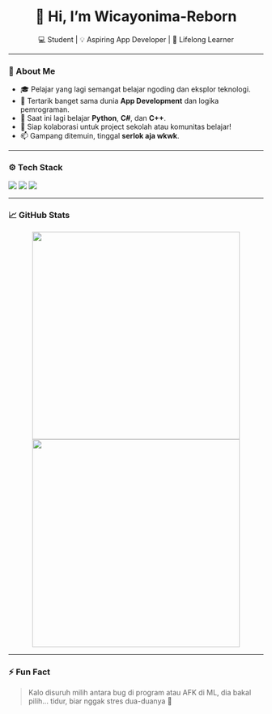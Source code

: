 <h1 align="center">👋 Hi, I’m Wicayonima-Reborn</h1>
<p align="center">💻 Student | 💡 Aspiring App Developer | 🌱 Lifelong Learner</p>

---

### 🔭 About Me
- 🎓 Pelajar yang lagi semangat belajar ngoding dan eksplor teknologi.
- 👀 Tertarik banget sama dunia **App Development** dan logika pemrograman.
- 🌱 Saat ini lagi belajar **Python**, **C#**, dan **C++**.
- 💞️ Siap kolaborasi untuk project sekolah atau komunitas belajar!
- 📫 Gampang ditemuin, tinggal **serlok aja wkwk**.

---

### ⚙️ Tech Stack
<p>
  <img src="https://img.shields.io/badge/Python-3776AB?style=for-the-badge&logo=python&logoColor=white"/>
  <img src="https://img.shields.io/badge/C%23-239120?style=for-the-badge&logo=c-sharp&logoColor=white"/>
  <img src="https://img.shields.io/badge/C++-00599C?style=for-the-badge&logo=c%2B%2B&logoColor=white"/>
</p>

---

### 📈 GitHub Stats
<p align="center">
  <img src="https://github-readme-stats.vercel.app/api?username=Wicayonima-Reborn&show_icons=true&theme=tokyonight" width="410"/>
  <img src="https://github-readme-streak-stats.herokuapp.com?user=Wicayonima-Reborn&theme=tokyonight" width="410"/>
</p>

---

### ⚡ Fun Fact
> Kalo disuruh milih antara bug di program atau AFK di ML, dia bakal pilih... tidur, biar nggak stres dua-duanya 🛌
